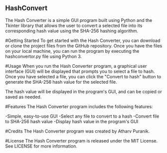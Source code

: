 ## HashConvert
The Hash Converter is a simple GUI program built using Python and the Tkinter library that allows the user to convert a selected file into its corresponding hash value using the SHA-256 hashing algorithm.

#Getting Started
To get started with the Hash Converter, you can download or clone the project files from the GitHub repository. Once you have the files on your local machine, you can run the program by executing the hashconvertor.py file using Python 3.

#Usage
When you run the Hash Converter program, a graphical user interface (GUI) will be displayed that prompts you to select a file to hash. Once you have selected a file, you can click the "Convert to hash" button to generate the SHA-256 hash value for the selected file.

The hash value will be displayed in the program's GUI, and can be copied or saved as needed.

#Features
The Hash Converter program includes the following features:

-Simple, easy-to-use GUI
-Select any file to convert to a hash
-Convert file to SHA-256 hash value
-Display hash value in the program's GUI

#Credits
The Hash Converter program was created by Atharv Puranik.

#License
The Hash Converter program is released under the MIT License. See LICENSE for more information.
